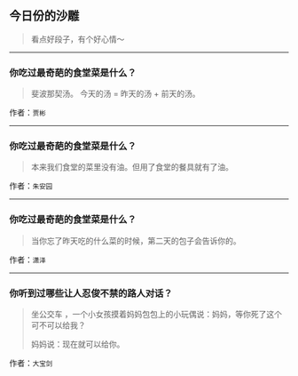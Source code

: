 ## 今日份的沙雕

> 看点好段子，有个好心情～


 
---

### 你吃过最奇葩的食堂菜是什么？

> 斐波那契汤。 今天的汤 = 昨天的汤 + 前天的汤。


作者：`贾彬`

---

### 你吃过最奇葩的食堂菜是什么？

> 本来我们食堂的菜里没有油。但用了食堂的餐具就有了油。


作者：`朱安园`

---

### 你吃过最奇葩的食堂菜是什么？

> 当你忘了昨天吃的什么菜的时候，第二天的包子会告诉你的。


作者：`潇泽`

---

### 你听到过哪些让人忍俊不禁的路人对话？

> 坐公交车 ，一个小女孩摸着妈妈包包上的小玩偶说：妈妈，等你死了这个可不可以给我？
> 
> 妈妈说：现在就可以给你。


作者：`大宝剑`